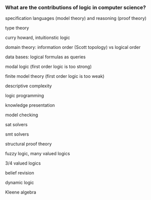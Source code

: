 ### What are the contributions of logic in computer science?

specification languages (model theory) and reasoning (proof theory)

type theory

curry howard, intuitionstic logic

domain theory: information order (Scott topology) vs logical order

data bases: logical formulas as queries

modal logic (first order logic is too strong)

finite model theory (first order logic is too weak)

descriptive complexity

logic programming

knowledge presentation

model checking

sat solvers

smt solvers

structural proof theory

fuzzy logic, many valued logics

3/4 valued logics

belief revision

dynamic logic

Kleene algebra
